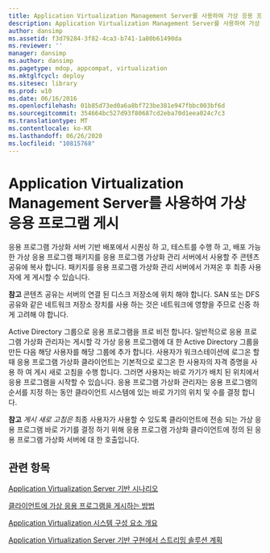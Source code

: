```yaml
---
title: Application Virtualization Management Server를 사용하여 가상 응용 프로그램 게시
description: Application Virtualization Management Server를 사용하여 가상 응용 프로그램 게시
author: dansimp
ms.assetid: f3d79284-3f82-4ca3-b741-1a80b61490da
ms.reviewer: ''
manager: dansimp
ms.author: dansimp
ms.pagetype: mdop, appcompat, virtualization
ms.mktglfcycl: deploy
ms.sitesec: library
ms.prod: w10
ms.date: 06/16/2016
ms.openlocfilehash: 01b85d73ed0a6a8bf723be381e947fbbc003bf6d
ms.sourcegitcommit: 354664bc527d93f80687cd2eba70d1eea024c7c3
ms.translationtype: MT
ms.contentlocale: ko-KR
ms.lasthandoff: 06/26/2020
ms.locfileid: "10815768"
---
```

# Application Virtualization Management Server를 사용하여 가상 응용 프로그램 게시


응용 프로그램 가상화 서버 기반 배포에서 시퀀싱 하 고, 테스트를 수행 하 고, 배포 가능한 가상 응용 프로그램 패키지를 응용 프로그램 가상화 관리 서버에서 사용할 주 콘텐츠 공유에 복사 합니다. 패키지를 응용 프로그램 가상화 관리 서버에서 가져온 후 최종 사용자에 게 게시할 수 있습니다.

**참고**  콘텐츠 공유는 서버의 연결 된 디스크 저장소에 위치 해야 합니다. SAN 또는 DFS 공유와 같은 네트워크 저장소 장치를 사용 하는 것은 네트워크에 영향을 주므로 신중 하 게 고려해 야 합니다.

 

Active Directory 그룹으로 응용 프로그램을 프로 비전 합니다. 일반적으로 응용 프로그램 가상화 관리자는 게시할 각 가상 응용 프로그램에 대 한 Active Directory 그룹을 만든 다음 해당 사용자를 해당 그룹에 추가 합니다. 사용자가 워크스테이션에 로그온 할 때 응용 프로그램 가상화 클라이언트는 기본적으로 로그온 한 사용자의 자격 증명을 사용 하 여 게시 새로 고침을 수행 합니다. 그러면 사용자는 바로 가기가 배치 된 위치에서 응용 프로그램을 시작할 수 있습니다. 응용 프로그램 가상화 관리자는 응용 프로그램의 순서를 지정 하는 동안 클라이언트 시스템에 있는 바로 가기의 위치 및 수를 결정 합니다.

**참고**  *게시 새로 고침은* 최종 사용자가 사용할 수 있도록 클라이언트에 전송 되는 가상 응용 프로그램 바로 가기를 결정 하기 위해 응용 프로그램 가상화 클라이언트에 정의 된 응용 프로그램 가상화 서버에 대 한 호출입니다.

 

## 관련 항목


[Application Virtualization Server 기반 시나리오](application-virtualization-server-based-scenario.md)

[클라이언트에 가상 응용 프로그램을 게시하는 방법](how-to-publish-a-virtual-application-on-the-client.md)

[Application Virtualization 시스템 구성 요소 개요](overview-of-the-application-virtualization-system-components.md)

[Application Virtualization Server 기반 구현에서 스트리밍 솔루션 계획](planning-your-streaming-solution-in-an-application-virtualization-server-based-implementation.md)

 

 





